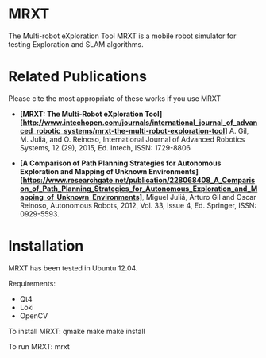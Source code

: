 
# MRXT #

The Multi-robot eXploration Tool MRXT is a mobile robot simulator for testing Exploration and SLAM algorithms. 

# Related Publications #

Please cite the most appropriate of these works if you use MRXT 

* **[MRXT: The Multi-Robot eXploration Tool][http://www.intechopen.com/journals/international_journal_of_advanced_robotic_systems/mrxt-the-multi-robot-exploration-tool]** A. Gil, M. Juliá, and O. Reinoso, International Journal of Advanced Robotics Systems, 12 (29), 2015, Ed. Intech, ISSN: 1729-8806

* **[A Comparison of Path Planning Strategies for Autonomous Exploration and Mapping of Unknown Environments][https://www.researchgate.net/publication/228068408_A_Comparison_of_Path_Planning_Strategies_for_Autonomous_Exploration_and_Mapping_of_Unknown_Environments]**, Miguel Juliá, Arturo Gil and Oscar Reinoso, Autonomous Robots, 2012, Vol. 33, Issue 4, Ed. Springer, ISSN: 0929-5593.

# Installation #

MRXT has been tested in Ubuntu 12.04.

Requirements:
* Qt4
* Loki
* OpenCV

To install MRXT:
qmake
make
make install

To run MRXT:
mrxt

